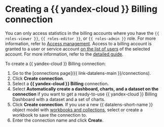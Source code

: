 # Creating a {{ yandex-cloud }} Billing connection

You can only access statistics in the billing accounts where you have the `{{ roles-viewer }}`, `{{ roles-editor }}`, or `{{ roles-admin }}` role. For more information, refer to [Access management](../../../billing/security/index.md#primitive-roles).
Access to a billing account is granted to a user or service account [on the list of users](../../../billing/security/index.md#set-member-role) of the selected account. For more information, refer to the [detailed guide](../../../billing/security/index.md#set-role).

To create a {{ yandex-cloud }} Billing connection:

1. Go to the [connections page]({{ link-datalens-main }}/connections).
1. Click **Create connection**.
1. Select a **{{ yandex-cloud }} Billing** connection.
1. Select **Automatically create a dashboard, charts, and a dataset on the connection** if you want to get a ready-to-use {{ yandex-cloud }} Billing Dashboard with a dataset and a set of charts.
1. Click **Create connection**. If you use a new {{ datalens-short-name }} object model with [workbooks and collections](../../../datalens/workbooks-collections/index.md), select or create a workbook to save the connection to.
1. Enter the connection name and click **Create**.